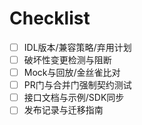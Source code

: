# Checklist

- [ ] IDL版本/兼容策略/弃用计划
- [ ] 破坏性变更检测与阻断
- [ ] Mock与回放/金丝雀比对
- [ ] PR门与合并门强制契约测试
- [ ] 接口文档与示例/SDK同步
- [ ] 发布记录与迁移指南

